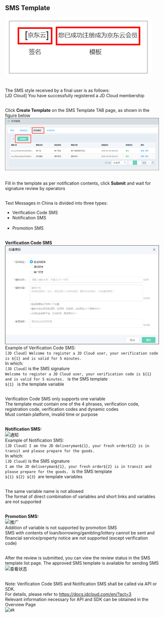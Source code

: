 ## SMS Template <br>

![短信样例](../../../../image/Text-Message/dx-014.png)<br><br>

The SMS style received by a final user is as follows: <br>
[JD Cloud] You have successfully registered a JD Cloud membership<br><br>

Click **Create Template** on the SMS Template TAB page, as shown in the figure below<br>
![创建模板](../../../../image/Text-Message/dx-015.png)<br><br>

Fill in the template as per notification contents, click **Submit** and wait for signature review by operators<br><br>

Text Messages in China is divided into three types:<br>
* Verification Code SMS<br>
* Notification SMS<br><br>
* Promotion SMS<br><br>

**Verification Code SMS**<br>
![验证码](../../../../image/Text-Message/dx-016a.png)<br>
Example of Verification Code SMS:<br>
```[JD Cloud] Welcome to register a JD Cloud user, your verification code is ${1} and is valid for 5 minutes. ```<br>
In which:<br>
```[JD Cloud]``` is the SMS signature<br>
```Welcome to register a JD Cloud user, your verification code is ${1} and is valid for 5 minutes. ``` is the SMS template<br>
```${1} ``` is the template variable<br><br>

Verification Code SMS only supports one variable<br>
The template must contain one of the 4 phrases, verification code, registration code, verification codes and dynamic codes<br>
Must contain platform, invalid time or purpose<br><br>

**Notification SMS:**<br>
![通知](../../../../image/Text-Message/dx-016b.png)<br>
Example of Notification SMS:<br>
```[JD Cloud] I am the JD deliveryman${1}, your fresh order${2} is in transit and please prepare for the goods. ```<br>
In which:<br>
```[JD Cloud]``` is the SMS signature<br>
```I am the JD deliveryman${1}, your fresh order${2} is in transit and please prepare for the goods. ``` is the SMS template<br>
```${1} ${2} ${3} ```are template variables<br><br>

The same variable name is not allowed<br>
The format of direct combination of variables and short links and variables are not supported<br><br>

**Promotion SMS:**<br>
![推广](../../../../image/Text-Message/dx-016c.png)<br>
Addition of variable is not supported by promotion SMS<br>
SMS with contents of loan/borrowing/gambling/lottery cannot be sent and financial service/property notice are not supported (except verification code)<br><br>

After the review is submitted, you can view the review status in the SMS template list page. The approved SMS template is available for sending SMS<br>
![查看状态](../../../../image/Text-Message/dx-017.png)<br><br>

Note: Verification Code SMS and Notification SMS shall be called via API or SDK. <br>
For details, please refer to https://docs.jdcloud.com/en/?act=3 <br>
Relevant information necessary for API and SDK can be obtained in the Overview Page <br>
![ak](../../../../image/Text-Message/dx-017a.png)<br><br>
